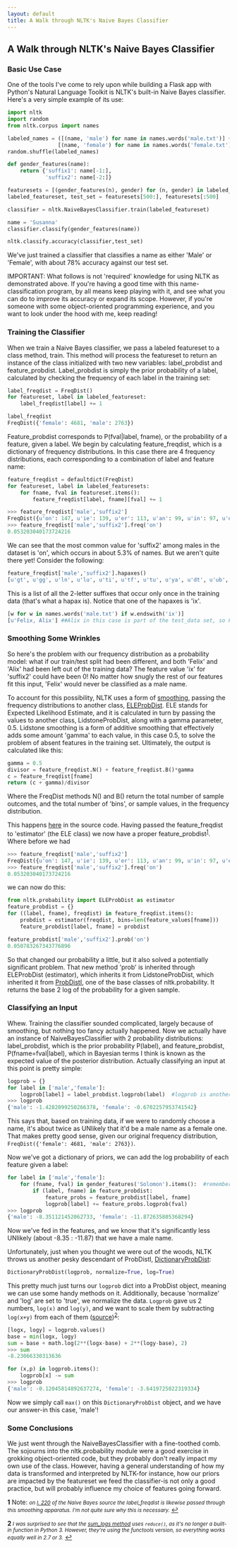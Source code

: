 ```yaml
---
layout: default
title: A Walk through NLTK's Naive Bayes Classifier
---
```

A Walk through NLTK's Naive Bayes Classifier
--------------------------------------------

### Basic Use Case

One of the tools I've come to rely upon while building a Flask app with Python's Natural Language Toolkit is NLTK's built-in Naive Bayes classifier. Here's a very simple example of its use:

``` python
import nltk
import random
from nltk.corpus import names

labeled_names = ([(name, 'male') for name in names.words('male.txt')] +
                [(name, 'female') for name in names.words('female.txt')])
random.shuffle(labeled_names)

def gender_features(name):
    return {'suffix1': name[-1:],
            'suffix2': name[-2:]}

featuresets = [(gender_features(n), gender) for (n, gender) in labeled_names]
labeled_featureset, test_set = featuresets[500:], featuresets[:500]

classifier = nltk.NaiveBayesClassifier.train(labeled_featureset)

name = 'Susanna'
classifier.classify(gender_features(name))

nltk.classify.accuracy(classifier,test_set)
```

We've just trained a classifier that classifies a name as either 'Male' or 'Female', with about 78% accuracy against our test set. 

IMPORTANT: What follows is not 'required' knowledge for using NLTK as demonstrated above. If you're having a good time with this name-classification program, by all means keep playing with it, and see what you can do to improve its accuracy or expand its scope. However, if you're someone with some object-oriented programming experience, and you want to look under the hood with me, keep reading! 

### Training the Classifier

When we train a Naive Bayes classifier, we pass a labeled featureset to a class method, train. This method will process the featureset to return an instance of the class initialized with two new variables: label_probdist and feature_probdist. Label_probdist is simply the prior probability of a label, calculated by checking the frequency of each label in the training set:

``` python
label_freqdist = FreqDist()
for featureset, label in labeled_featureset:
    label_freqdist[label] += 1

label_freqdist
FreqDist({'female': 4681, 'male': 2763})
```

Feature_probdist corresponds to P(fval&#124;label, fname), or the probability of a feature, given a label. We begin by calculating feature_freqdist, which is a dictionary of frequency distributions. In this case there are 4 frequency distributions, each corresponding to a combination of label and feature name:

``` python
feature_freqdist = defaultdict(FreqDist)
for featureset, label in labeled_featuresets:
    for fname, fval in featureset.items():
        feature_freqdist[label, fname][fval] += 1

>>> feature_freqdist['male','suffix2']
FreqDist({u'on': 147, u'ie': 139, u'er': 113, u'an': 99, u'in': 97, u'ey': 79, u'rd': 62, u'el': 61, u'en': 60, u'us': 59, ...})
>>> feature_freqdist['male','suffix2'].freq('on')
0.053203040173724216
```

We can see that the most common value for 'suffix2' among males in the dataset is 'on', which occurs in about 5.3% of names. But we aren't quite there yet! Consider the following:

``` python
feature_freqdist['male','suffix2'].hapaxes()
[u'gt', u'gg', u'ln', u'lu', u'ti', u'tf', u'tu', u'ya', u'dt', u'ub', u'za', u'ec', u'eu', u'ep', u'ru', u'Hy', u'rp', u'az', u'rg', u'rb', u'ba', u'bo', u'aj', u'ji', u'oh', u'og', u'of', u'Bo', u'xe', u'iz', u'Jo', u'jy', u'ua', u'ka', u'Si', u'uy', u'ut', u'Cy', u'mp', u'ms', u'Ed', u'ug', u'uc', u'aa', u'ix', u'ac', u'ab', u'ae', u'ag', u'Ty', u'ao', u'ax', u'if', u'la', u'na', u'vo', u'ft', u'Ez', u'fa', u'sa', u'Ev', u'up', u'ko', u'Al', u'si', u'nc', u'ct', u'Er']
```

This is a list of all the 2-letter suffixes that occur only once in the training data (that's what a hapax is). Notice that one of the hapaxes is 'ix'.

``` python
[w for w in names.words('male.txt') if w.endswith('ix')]
[u'Felix, Alix'] ##Alix in this case is part of the test_data set, so Felix is the only '-ix' name in the training data
```

### Smoothing Some Wrinkles

So here's the problem with our frequency distribution as a probability model: what if our train/test split had been different, and both 'Felix' and 'Alix' had been left out of the training data? The feature value 'ix' for 'suffix2' could have been 0! No matter how snugly the rest of our features fit this input, 'Felix' would never be classified as a male name.

To account for this possibility, NLTK uses a form of [smoothing](https://en.wikipedia.org/wiki/Additive_smoothing), passing the frequency distributions to another class, [ELEProbDist](https://github.com/nltk/nltk/blob/develop/nltk/probability.py#L777). ELE stands for Expected Likelihood Estimate, and it is calculated in turn by passing the values to another class, LidstoneProbDist, along with a gamma parameter, 0.5. Lidstone smoothing is a form of additive smoothing that effectively adds some amount 'gamma' to each value, in this case 0.5, to solve the problem of absent features in the training set. Ultimately, the output is calculated like this:

``` python
gamma = 0.5
divisor = feature_freqdist.N() + feature_freqdist.B()*gamma
c = feature_freqdist[fname]
return (c + gamma)/divisor
```

Where the FreqDist methods N() and B() return the total number of sample outcomes, and the total number of 'bins', or sample values, in the frequency distribution.

This happens [here](https://github.com/nltk/nltk/blob/develop/nltk/classify/naivebayes.py#L225) in the source code. Having passed the feature_freqdist to 'estimator' (the ELE class) we now have a proper feature_probdist<sup id="a1">[1](#f1)</sup>. Where before we had

``` python
>>> feature_freqdist['male','suffix2']
FreqDist({u'on': 147, u'ie': 139, u'er': 113, u'an': 99, u'in': 97, u'ey': 79, u'rd': 62, u'el': 61, u'en': 60, u'us': 59, ...})
>>> feature_freqdist['male','suffix2'].freq('on')
0.053203040173724216
```

we can now do this:

``` python
from nltk.probability import ELEProbDist as estimator
feature_probdist = {}
for ((label, fname), freqdist) in feature_freqdist.items():
    probdist = estimator(freqdist, bins=len(feature_values[fname]))
    feature_probdist[label, fname] = probdist    

feature_probdist['male','suffix2'].prob('on')
0.050783267343776896
```

So that changed our probability a little, but it also solved a potentially significant problem. That new method 'prob' is inherited through ELEProbDist (estimator), which inherits it from LidstoneProbDist, which inherited it from [ProbDistI](https://github.com/nltk/nltk/blob/develop/nltk/probability.py#L349), one of the base classes of nltk.probability. It returns the base 2 log of the probability for a given sample.

### Classifying an Input

Whew. Training the classifier sounded complicated, largely because of smoothing, but nothing too fancy actually happened. Now we actually have an instance of NaiveBayesClassifier with 2 probability distributions: label_probdist, which is the prior probability P(label), and feature_probdist, P(fname=fval&#124;label), which in Bayesian terms I think is known as the expected value of the posterior distribution. Actually classifying an input at this point is pretty simple:

``` python
logprob = {}
for label in ['male','female']:
    logprob[label] = label_probdist.logprob(label)  #logprob is another of ProbDistI's that just directly returns the base 2 log of probability
>>> logprob
{'male': -1.4282099250266378, 'female': -0.6702257953741542}
```

This says that, based on training data, if we were to randomly choose a name, it's about twice as UNlikely that it'd be a male name as a female one. That makes pretty good sense, given our original frequency distribution, ```FreqDist({'female': 4681, 'male': 2763})```.
    
Now we've got a dictionary of priors, we can add the log probability of each feature given a label:

``` python
for label in ['male','female']:
    for (fname, fval) in gender_features('Solomon').items():  #remember gender_features, our feature extractor from way back when?
        if (label, fname) in feature_probdist:
            feature_probs = feature_probdist[label, fname]
            logprob[label] += feature_probs.logprob(fval)
>>> logprob
{'male': -8.351121452062733, 'female': -11.872635805368294}
```

Now we've fed in the features, and we know that it's significantly less UNlikely (about -8.35 : -11.87) that we have a male name. 

Unfortunately, just when you thought we were out of the woods, NLTK throws us another pesky descendant of ProbDistI, [DictionaryProbDist](https://github.com/nltk/nltk/blob/develop/nltk/probability.py#L529):

``` python
DictionaryProbDist(logprob, normalize=True, log=True)
```

This pretty much just turns our ```logprob``` dict into a ProbDist object, meaning we can use some handy methods on it. Additionally, because 'normalize' and 'log' are set to 'true', we normalize the data. ```Logprob``` gave us 2 numbers, ```log(x)``` and ```log(y)```, and we want to scale them by subtracting ```log(x+y)``` from each of them ([source](https://github.com/nltk/nltk/blob/develop/nltk/probability.py#L1990))<sup id="a2">[2](#f2)</sup>:

``` python
[logx, logy] = logprob.values()
base = min(logx, logy)
sum = base + math.log(2**(logx-base) + 2**(logy-base), 2)
>>> sum
-8.23066330313636

for (x,p) in logprob.items():
    logprob[x] -= sum
>>> logprob
{'male': -0.12045814892637274, 'female': -3.6419725022319334}

```

Now we simply call ```max()``` on this ```DictionaryProbDist``` object, and we have our answer-in this case, 'male'!

### Some Conclusions

We just went through the NaiveBayesClassifier with a fine-toothed comb. The sojourns into the nltk.probability module were a good exercise in grokking object-oriented code, but they probably don't really impact my own use of the class. However, having a general understanding of how my data is transformed and interpreted by NLTK-for instance, how our priors are impacted by the featureset we feed the classifier-is not only a good practice, but will probably influence my choice of features going forward.

       
      

<b id="f1">1</b> Note: <small> _on [l. 220](https://github.com/nltk/nltk/blob/develop/nltk/classify/naivebayes.py#L220) of the Naive Bayes source the label_freqdist is likewise passed through this smoothing apparatus. I'm not quite sure why this is necessary._ </small>[↩](#a1)

<b id="f2">2</b><small> _I was surprised to see that the [sum_logs method](https://github.com/nltk/nltk/blob/develop/nltk/probability.py#L1991) uses ```reduce()```, as it's no longer a built-in function in Python 3. However, they're using the functools version, so everything works equally well in 2.7 or 3._</small> [↩](#a2)
